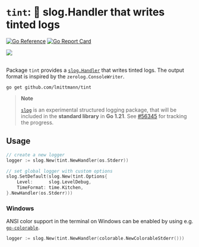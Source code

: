 # `tint`: 🌈 **slog.Handler** that writes tinted logs

[![Go Reference](https://pkg.go.dev/badge/github.com/lmittmann/tint.svg)](https://pkg.go.dev/github.com/lmittmann/tint)
[![Go Report Card](https://goreportcard.com/badge/github.com/lmittmann/tint)](https://goreportcard.com/report/github.com/lmittmann/tint)

<picture>
    <source media="(prefers-color-scheme: dark)" srcset="https://user-images.githubusercontent.com/3458786/230217128-1ccce237-bf6c-42f5-b026-a86720541584.png">
    <source media="(prefers-color-scheme: light)" srcset="https://user-images.githubusercontent.com/3458786/230217128-1ccce237-bf6c-42f5-b026-a86720541584.png">
    <img src="https://user-images.githubusercontent.com/3458786/230217128-1ccce237-bf6c-42f5-b026-a86720541584.png">
</picture>
<br>
<br>

Package `tint` provides a [`slog.Handler`](https://pkg.go.dev/golang.org/x/exp/slog#Handler) that writes tinted logs. The output format is inspired by the `zerolog.ConsoleWriter`.

```
go get github.com/lmittmann/tint
```

> **Note**
>
> [`slog`](https://pkg.go.dev/golang.org/x/exp/slog) is an experimental structured logging package, that will be included in the **standard library** in **Go 1.21**. See [#56345](https://github.com/golang/go/issues/56345) for tracking the progress.


## Usage

```go
// create a new logger
logger := slog.New(tint.NewHandler(os.Stderr))

// set global logger with custom options
slog.SetDefault(slog.New(tint.Options{
	Level:      slog.LevelDebug,
	TimeFormat: time.Kitchen,
}.NewHandler(os.Stderr)))
```

### Windows

ANSI color support in the terminal on Windows can be enabled by using e.g. [`go-colorable`](https://github.com/mattn/go-colorable).

```go
logger := slog.New(tint.NewHandler(colorable.NewColorableStderr()))
```
